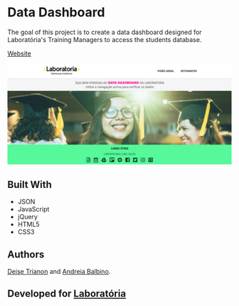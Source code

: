 # Data Dashboard

The goal of this project is to create a data dashboard designed for Laboratória's Training Managers to access the students database.

[Website](https://deisetrianon.github.io/data-dashboard/)

![demo](https://raw.githubusercontent.com/deisetrianon/data-dashboard/master/assets/images/demo.PNG)

## Built With 
* JSON
* JavaScript
* jQuery
* HTML5
* CSS3

## Authors

[Deise Trianon](https://github.com/deisetrianon) and [Andreia Balbino](https://github.com/andreiabal).

## Developed for [Laboratória](http://www.laboratoria.la/)

